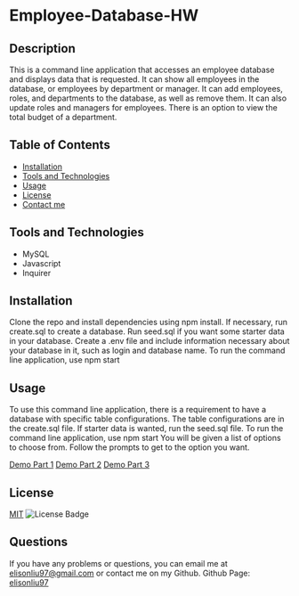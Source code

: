 # Employee-Database-HW

  ## Description
  This is a command line application that accesses an employee database and displays data that is requested. It can show all employees in the database, or employees by department or manager. It can add employees, roles, and departments to the database, as well as remove them. It can also update roles and managers for employees. There is an option to view the total budget of a department.

  ## Table of Contents
  - [Installation](#installation)
  - [Tools and Technologies](#Tools_and_Technologies)
  - [Usage](#usage)
  - [License](#license)
  - [Contact me](#questions)

  ## Tools and Technologies
  - MySQL
  - Javascript
  - Inquirer

  ## Installation
  Clone the repo and install dependencies using npm install.
  If necessary, run create.sql to create a database.
  Run seed.sql if you want some starter data in your database.
  Create a .env file and include information necessary about your database in it, such as login and database name.
  To run the command line application, use npm start

  ## Usage
  To use this command line application, there is a requirement to have a database with specific table configurations.
  The table configurations are in the create.sql file.
  If starter data is wanted, run the seed.sql file.
  To run the command line application, use npm start
  You will be given a list of options to choose from.
  Follow the prompts to get to the option you want.
  
  [Demo Part 1](https://drive.google.com/file/d/1XCj0rrjxnlU7Nb2-ohJCzzhVdLZCqhIP/view)
  [Demo Part 2](https://drive.google.com/file/d/19Oi_6lmorn7HnELQznU858SDsCeTgQI-/view)
  [Demo Part 3](https://drive.google.com/file/d/1CdNya-n4SuDygN3FINbcdMV1A3b8EYIZ/view)

  ## License
  [MIT](https://spdx.org/licenses/MIT.html)
  ![License Badge](https://img.shields.io/badge/license-MIT-9cf)

  ## Questions
  If you have any problems or questions, you can email me at elisonliu97@gmail.com or contact me on my Github.
  Github Page: [elisonliu97](github.com/elisonliu97)

